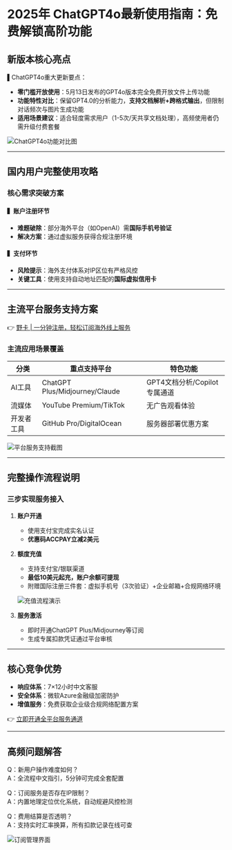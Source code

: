 # 2025年 ChatGPT4o最新使用指南：免费解锁高阶功能

## 新版本核心亮点
▌ChatGPT4o重大更新要点：  
- **零门槛开放使用**：5月13日发布的GPT4o版本完全免费开放文件上传功能  
- **功能特性对比**：保留GPT4.0的分析能力，**支持文档解析+跨格式输出**，但限制对话频次与图片生成功能  
- **适用场景建议**：适合轻度需求用户（1-5次/天共享文档处理），高频使用者仍需升级付费套餐  

![ChatGPT4o功能对比图](https://bbtdd.com/wp-content/uploads/img/3802414030705.webp)

---

## 国内用户完整使用攻略
### 核心需求突破方案
#### ▍账户注册环节
- **难题破除**：部分海外平台（如OpenAI）需**国际手机号验证**
- **解决方案**：通过虚拟服务获得合规注册环境

#### ▍支付环节
- **风险提示**：海外支付体系对IP区位有严格风控
- **关键工具**：使用支持自动地址匹配的**国际虚拟信用卡**

---

## 主流平台服务支持方案
👉 [野卡 | 一分钟注册，轻松订阅海外线上服务](https://bbtdd.com/yeka)

### 主流应用场景覆盖
| 分类        | 重点支持平台                 | 特色功能                     |
|-------------|------------------------------|------------------------------|
| AI工具      | ChatGPT Plus/Midjourney/Claude | GPT4文档分析/Copilot专属通道 |
| 流媒体      | YouTube Premium/TikTok       | 无广告观看体验               |
| 开发者工具  | GitHub Pro/DigitalOcean      | 服务器部署优惠方案           |

![平台服务支持截图](https://bbtdd.com/wp-content/uploads/img/2408369909804.webp)

---

## 完整操作流程说明
### 三步实现服务接入
1. **账户开通**  
   - 使用支付宝完成实名认证
   - **优惠码ACCPAY立减2美元**

2. **额度充值**  
   - 支持支付宝/银联渠道
   - **最低10美元起充，账户余额可提现**
   - 附赠国际注册三件套：虚拟手机号（3次验证）+企业邮箱+合规网络环境

   ![充值流程演示](https://bbtdd.com/wp-content/uploads/img/7470346044.webp)

3. **服务激活**  
   - 即时开通ChatGPT Plus/Midjourney等订阅
   - 生成专属扣款凭证通过平台审核

---

## 核心竞争优势
- **响应体系**：7×12小时中文客服
- **安全体系**：微软Azure金融级加密防护
- **增值服务**：免费获取企业级合规网络配置方案

👉 [立即开通全平台服务通道](https://bbtdd.com/yeka)

---

## 高频问题解答
Q：新用户操作难度如何？  
A：全流程中文指引，5分钟可完成全套配置  

Q：订阅服务是否存在IP限制？  
A：内置地理定位优化系统，自动规避风控检测  

Q：费用结算是否透明？  
A：支持实时汇率换算，所有扣款记录在线可查  

![订阅管理界面](https://bbtdd.com/wp-content/uploads/img/8677297518840.webp)